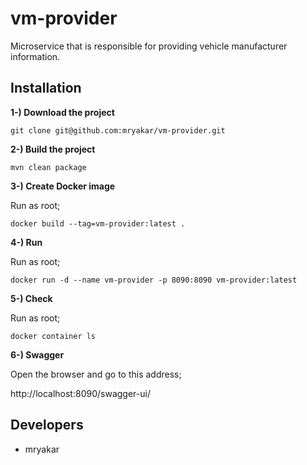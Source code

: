 # vm-provider

Microservice that is responsible for providing vehicle manufacturer information.

## Installation

**1-) Download the project**

````text
git clone git@github.com:mryakar/vm-provider.git
````

**2-) Build the project**

````shell
mvn clean package
````

**3-) Create Docker image**

Run as root;

````shell
docker build --tag=vm-provider:latest .
````

**4-) Run**

Run as root;

````shell
docker run -d --name vm-provider -p 8090:8090 vm-provider:latest
````

**5-) Check**

Run as root;

````shell
docker container ls
````

**6-) Swagger**

Open the browser and go to this address;

http://localhost:8090/swagger-ui/

## Developers

* mryakar